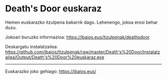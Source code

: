 Death's Door euskaraz
=====================

Hemen euskarazko itzulpena bakarrik dago. Lehenengo, jokoa erosi behar duzu.

Jokoari buruzko informazioa: https://ibaios.eus/itzulpenak/deathsdoor

Deskargatu instalatzailea: https://github.com/ibaios/Itzulpenak/raw/master/Death's%20Door/Instalatzailea/Output/Death's%20Door%20euskaraz.exe

---

Euskarazko joko gehiago: https://ibaios.eus/
